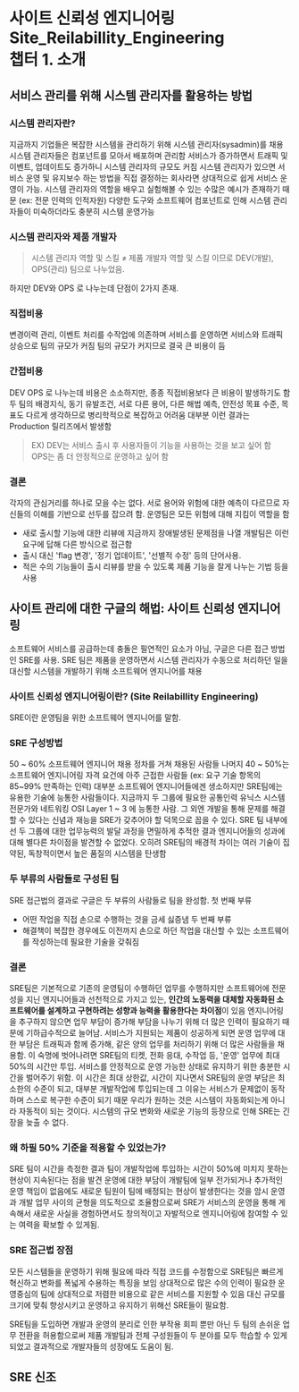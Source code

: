 사이트 신뢰성 엔지니어링 Site_Reilabillity_Engineering<br>
챕터 1. 소개
==========

## 서비스 관리를 위해 시스템 관리자를 활용하는 방법

### 시스템 관리자란?
지금까지 기업들은 복잡한 시스템을 관리하기 위해 시스템 관리자(sysadmin)를 채용
시스템 관리자들은 컴포넌트를 모아서 배포하며 관리함
서비스가 증가하면서 트래픽 및 이벤트, 업데이트도 증가하니 시스템 관리자의 규모도 커짐
시스템 관리자가 있으면 서비스 운영 및 유지보수 하는 방법을 직접 결정하는 회사라면 상대적으로 쉽게 서비스 운영이 가능.
시스템 관리자의 역할을 배우고 실험해볼 수 있는 수많은 예시가 존재하기 때문 (ex: 전문 인력의 인적자원)
다양한 도구와 소프트웨어 컴포넌트로 인해 시스템 관리자들이 미숙하더라도 충분히 시스템 운영가능

### 시스템 관리자와 제품 개발자
> 시스템 관리자 역할 및 스킬 ≠ 제품 개발자 역할 및 스킬 이므로 
DEV(개발), OPS(관리) 팀으로 나누었음.

하지만 DEV와 OPS 로 나누는데 단점이 2가지 존재.
### 직접비용
변경이력 관리, 이벤트 처리를 수작업에 의존하며 서비스를 운영하면 서비스와 트래픽 상승으로 팀의 규모가 커짐
팀의 규모가 커지므로 결국 큰 비용이 듬 

### 간접비용
DEV OPS 로 나누는데 비용은 소소하지만, 종종 직접비용보다 큰 비용이 발생하기도 함
두 팀의 배경지식, 동기 유발조건, 서로 다른 용어, 다른 해법 예측, 안전성 목표 수준, 목표도 다르게 생각하므로 병리학적으로 복잡하고 어려움
대부분 이런 결과는 Production 릴리즈에서 발생함
> EX) DEV는 서비스 출시 후 사용자들이 기능을 사용하는 것을 보고 싶어 함<br> OPS는 좀 더 안정적으로 운영하고 싶어 함

### 결론
각자의 관심거리를 하나로 모을 수는 없다.
서로 용어와 위험에 대한 예측이 다르므로 자신들의 이해를 기반으로 선두를 잡으려 함.
운영팀은 모든 위험에 대해 지킴이 역할을 함
 - 새로 출시할 기능에 대한 리뷰에 지금까지 장애발생된 문제점을 나열
개발팀은 이런 요구에 답해 다른 방식으로 접근함
 - 출시 대신 'flag 변경', '정기 업데이트', '선별적 수정' 등의 단어사용.
 - 적은 수의 기능들이 출시 리뷰를 받을 수 있도록 제품 기능을 잘게 나누는 기법 등을 사용

## 사이트 관리에 대한 구글의 해법: 사이트 신뢰성 엔지니어링
소프트웨어 서비스를 공급하는데 충돌은 필연적인 요소가 아님, 구글은 다른 접근 방법인 SRE를 사용.
SRE 팀은 제품을 운영하면서 시스템 관리자가 수동으로 처리하던 일을 대신할 시스템을 개발하기 위해 소프트웨어 엔지니어를 채용

### 사이트 신뢰성 엔지니어링이란? (Site Reilabillity Engineering)
SRE이란 운영팀을 위한 소프트웨어 엔지니어를 말함.

### SRE 구성방법
50 ~ 60% 소프트웨어 엔지니어 채용 정차를 거쳐 채용된 사람들
나머지 40 ~ 50%는 소프트웨어 엔지니어링 자격 요건에 아주 근접한 사람들 (ex: 요구 기술 항목의 85~99% 만족하는 인력)
대부분 소프트웨어 엔지니어들에겐 생소하지만 SRE팀에는 유용한 기술에 능통한 사람들이다.
지금까지 두 그룹에 필요한 공통인력 유닉스 시스템 전문가와 네트워킹 OSI Layer 1 ~ 3 에 능통한 사람.
그 외엔 개발을 통해 문제를 해결할 수 있다는 신념과 재능을 SRE가 갖추어야 할 덕목으로 꼽을 수 있다.
SRE 팀 내부에선 두 그룹에 대한 업무능력의 발달 과정을 면밀하게 추적한 결과 엔지니어들의 성과에 대해 별다른 차이점을 발견할 수 없었다.
오히려 SRE팀의 배경적 차이는 여러 기술이 집약된, 독창적이면서 높은 품질의 시스템을 탄생함

### 두 부류의 사람들로 구성된 팀
SRE 접근법의 결과로 구글은 두 부류의 사람들로 팀을 완성함.
첫 번째 부류
 - 어떤 작업을 직접 손으로 수행하는 것을 금세 싫증냄
두 번째 부류
 - 해결책이 복잡한 경우에도 이전까지 손으로 하던 작업을 대신할 수 있는 소프트웨어를 작성하는데 필요한 기술을 갖춰짐

### 결론
SRE팀은 기본적으로 기존의 운영팀이 수행하던 업무를 수행하지만
소프트웨어에 전문성을 지닌 엔지니어들과 선천적으로 가지고 있는, **인간의 노동력을 대체할 자동화된 소프트웨어를 설계하고 구현하려는 성향과 능력을 활용한다는 차이점**이 있음
엔지니어링을 추구하지 않으면 업무 부담이 증가해 부담을 나누기 위해 더 많은 인력이 필요하기 때문에 기하급수적으로 늘어남.
서비스가 지원되는 제품이 성공하게 되면 운영 업무에 대한 부담은 트래픽과 함께 증가해, 같은 양의 업무를 처리하기 위해 더 많은 사람들을 채용함.
이 숙명에 벗어나려면 SRE팀의 티켓, 전화 응대, 수작업 등, '운영' 업무에 최대 50%의 시간만 투입.
서비스를 안정적으로 운영 가능한 상태로 유지하기 위한 충분한 시간을 벌어주기 위함.
이 시간은 최대 상한값, 시간이 지나면서 SRE팀의 운영 부담은 최소한의 수준이 되고, 대부분 개발작업에 투입되는데
그 이유는 서비스가 문제없이 동작하며 스스로 복구한 수준이 되기 때문
우리가 원하는 것은 시스템이 자동화되는게 아니라 자동적이 되는 것이다.
시스템의 규모 변화와 새로운 기능의 등장으로 인해 SRE는 긴장을 늦출 수 없다.

### 왜 하필 50% 기준을 적용할 수 있었는가?
SRE 팀이 시간을 측정한 결과 팀이 개발작업에 투입하는 시간이 50%에 미치지 못하는 현상이 지속된다는 점을 발견
운영에 대한 부담이 개발팀에 일부 전가되거나 추가적인 운영 책임이 없음에도 새로운 팀원이 팀에 배정되는 현상이 발생한다는 것을 암시
운영과 개발 업무 사이의 균형을 의도적으로 조율함으로써 SRE가 서비스의 운영을 통해 게속해서 새로운 사실을 경험하면서도 창의적이고 자발적으로 엔지니어링에 참여할 수 있는 여력을 확보할 수 있게됨.

### SRE 접근법 장점
모든 시스템들을 운영하기 위해 필요에 따라 직접 코드를 수정함으로 SRE팀은 빠르게 혁신하고 변화를 폭넓게 수용하는 특징을 보임
상대적으로 많은 수의 인력이 필요한 운영중심의 팀에 상대적으로 저렴한 비용으로 같은 서비스를 지원할 수 있음
대신 규모를 크기에 맞춰 향상시키고 운영하고 유지하기 위해선 SRE들이 필요함.

SRE팀을 도입하면 개발과 운영의 분리로 인한 부작용 회피 뿐만 아닌 두 팀의 손쉬운 업무 전환을 허용함으로써 제품 개발팀과 전체 구성원들이 두 분야를 모두 학습할 수 있게 되었고 
결과적으로 개발자들의 성장에도 도움이 됨.

## SRE 신조

